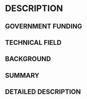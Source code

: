 # DESCRIPTION

## GOVERNMENT FUNDING

## TECHNICAL FIELD

## BACKGROUND

## SUMMARY

## DETAILED DESCRIPTION

